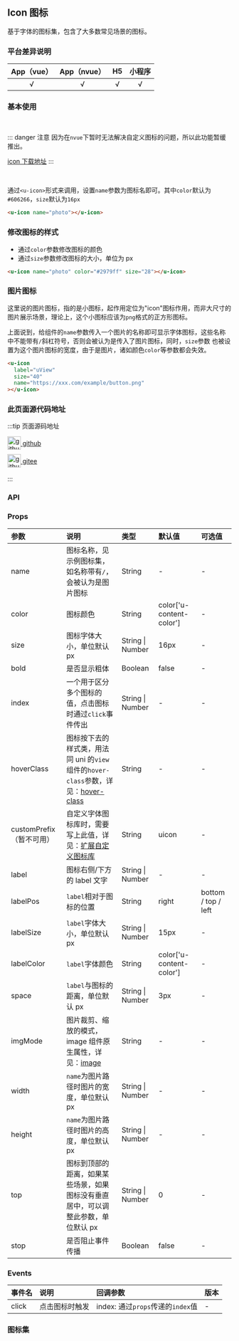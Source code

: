 ## Icon 图标 <to-api/>

<demo-model url="/pages/componentsA/icon/icon"></demo-model>

基于字体的图标集，包含了大多数常见场景的图标。

### 平台差异说明

| App（vue） | App（nvue） | H5  | 小程序 |
| :--------: | :---------: | :-: | :----: |
|     √      |      √      |  √  |   √    |

### 基本使用

<br>

::: danger 注意
因为在`nvue`下暂时无法解决自定义图标的问题，所以此功能暂缓推出。

[icon 下载地址](/components/resource.html)
:::

<br>

通过`<u-icon>`形式来调用，设置`name`参数为图标名即可。其中`color`默认为`#606266`，`size`默认为`16px`

```html
<u-icon name="photo"></u-icon>
```

### 修改图标的样式

- 通过`color`参数修改图标的颜色
- 通过`size`参数修改图标的大小，单位为 px

```html
<u-icon name="photo" color="#2979ff" size="28"></u-icon>
```

### 图片图标

这里说的图片图标，指的是小图标，起作用定位为"icon"图标作用，而非大尺寸的图片展示场景，理论上，这个小图标应该为`png`格式的正方形图标。

上面说到，给组件的`name`参数传入一个图片的名称即可显示字体图标，这些名称中不能带有`/`斜杠符号，否则会被认为是传入了图片图标，同时，`size`参数
也被设置为这个图片图标的宽度，由于是图片，诸如颜色`color`等参数都会失效。

```html
<u-icon
  label="uView"
  size="40"
  name="https://xxx.com/example/button.png"
></u-icon>
```

### 此页面源代码地址

:::tip 页面源码地址
<br/>

<a href="https://github.com/umicro/uView2.0/blob/master/pages/componentsA/icon/icon.nvue" target="_blank" style="display: flex;align-items: center">
   <img height="30" src="https://vkceyugu.cdn.bspapp.com/VKCEYUGU-8f7e1d02-dcb1-46ba-90db-ae32fea44f22/4b2bf3e5-68ad-4a15-b0d1-00b7a5246eab.png" title="github" width="30"/>&nbsp;github
</a>

<a href="https://gitee.com/umicro/uView2.0/blob/master/pages/componentsA/icon/icon.nvue" target="_blank" style="display: flex;align-items: center;margin-top: 10px">
   <img height="30" src="https://vkceyugu.cdn.bspapp.com/VKCEYUGU-8f7e1d02-dcb1-46ba-90db-ae32fea44f22/0d0bc2dc-64e3-4ea1-a641-9c23d198e36d.png" title="github" width="30"/>&nbsp;gitee
</a>

<br/>
:::

### API

### Props

| 参数                     | 说明                                                                                                                         | 类型                 | 默认值                   | 可选值              |
| :----------------------- | :--------------------------------------------------------------------------------------------------------------------------- | :------------------- | :----------------------- | :------------------ |
| name                     | 图标名称，见示例图标集，如名称带有`/`，会被认为是图片图标                                                                    | String               | -                        | -                   |
| color                    | 图标颜色                                                                                                                     | String               | color['u-content-color'] | -                   |
| size                     | 图标字体大小，单位默认 px                                                                                                    | String &#124; Number | 16px                     | -                   |
| bold                     | 是否显示粗体                                                                                                                 | Boolean              | false                    | -                   |
| index                    | 一个用于区分多个图标的值，点击图标时通过`click`事件传出                                                                      | String &#124; Number | -                        | -                   |
| hoverClass               | 图标按下去的样式类，用法同 uni 的`view`组件的`hover-class`参数，详见：[hover-class](https://uniapp.dcloud.io/component/view) | String               | -                        | -                   |
| customPrefix（暂不可用） | 自定义字体图标库时，需要写上此值，详见：[扩展自定义图标库](https://www.uviewui.com/guide/customIcon.html)                    | String               | uicon                    | -                   |
| label                    | 图标右侧/下方的 label 文字                                                                                                   | String &#124; Number | -                        | -                   |
| labelPos                 | `label`相对于图标的位置                                                                                                      | String               | right                    | bottom / top / left |
| labelSize                | `label`字体大小，单位默认 px                                                                                                 | String &#124; Number | 15px                     | -                   |
| labelColor               | `label`字体颜色                                                                                                              | String               | color['u-content-color'] | -                   |
| space                    | `label`与图标的距离，单位默认 px                                                                                             | String &#124; Number | 3px                      | -                   |
| imgMode                  | 图片裁剪、缩放的模式，image 组件原生属性，详见：[image](https://uniapp.dcloud.io/component/image?id=image)                   | String               | -                        | -                   |
| width                    | `name`为图片路径时图片的宽度，单位默认 px                                                                                    | String &#124; Number | -                        | -                   |
| height                   | `name`为图片路径时图片的高度，单位默认 px                                                                                    | String &#124; Number | -                        | -                   |
| top                      | 图标到顶部的距离，如果某些场景，如果图标没有垂直居中，可以调整此参数，单位默认 px                                            | String &#124; Number | 0                        | -                   |
| stop                     | 是否阻止事件传播                                                                                                             | Boolean              | false                    | -                   |

### Events

| 事件名 | 说明           | 回调参数                          | 版本 |
| :----- | :------------- | :-------------------------------- | :--- |
| click  | 点击图标时触发 | index: 通过`props`传递的`index`值 | -    |

### 图标集

<icon />
